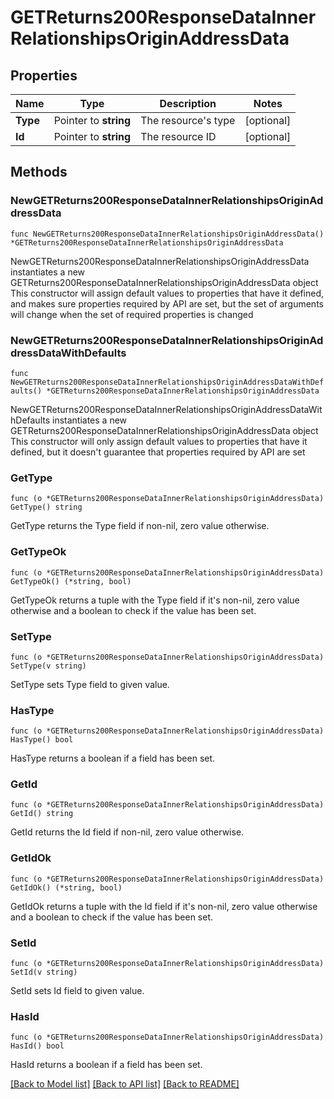 # GETReturns200ResponseDataInnerRelationshipsOriginAddressData

## Properties

Name | Type | Description | Notes
------------ | ------------- | ------------- | -------------
**Type** | Pointer to **string** | The resource&#39;s type | [optional] 
**Id** | Pointer to **string** | The resource ID | [optional] 

## Methods

### NewGETReturns200ResponseDataInnerRelationshipsOriginAddressData

`func NewGETReturns200ResponseDataInnerRelationshipsOriginAddressData() *GETReturns200ResponseDataInnerRelationshipsOriginAddressData`

NewGETReturns200ResponseDataInnerRelationshipsOriginAddressData instantiates a new GETReturns200ResponseDataInnerRelationshipsOriginAddressData object
This constructor will assign default values to properties that have it defined,
and makes sure properties required by API are set, but the set of arguments
will change when the set of required properties is changed

### NewGETReturns200ResponseDataInnerRelationshipsOriginAddressDataWithDefaults

`func NewGETReturns200ResponseDataInnerRelationshipsOriginAddressDataWithDefaults() *GETReturns200ResponseDataInnerRelationshipsOriginAddressData`

NewGETReturns200ResponseDataInnerRelationshipsOriginAddressDataWithDefaults instantiates a new GETReturns200ResponseDataInnerRelationshipsOriginAddressData object
This constructor will only assign default values to properties that have it defined,
but it doesn't guarantee that properties required by API are set

### GetType

`func (o *GETReturns200ResponseDataInnerRelationshipsOriginAddressData) GetType() string`

GetType returns the Type field if non-nil, zero value otherwise.

### GetTypeOk

`func (o *GETReturns200ResponseDataInnerRelationshipsOriginAddressData) GetTypeOk() (*string, bool)`

GetTypeOk returns a tuple with the Type field if it's non-nil, zero value otherwise
and a boolean to check if the value has been set.

### SetType

`func (o *GETReturns200ResponseDataInnerRelationshipsOriginAddressData) SetType(v string)`

SetType sets Type field to given value.

### HasType

`func (o *GETReturns200ResponseDataInnerRelationshipsOriginAddressData) HasType() bool`

HasType returns a boolean if a field has been set.

### GetId

`func (o *GETReturns200ResponseDataInnerRelationshipsOriginAddressData) GetId() string`

GetId returns the Id field if non-nil, zero value otherwise.

### GetIdOk

`func (o *GETReturns200ResponseDataInnerRelationshipsOriginAddressData) GetIdOk() (*string, bool)`

GetIdOk returns a tuple with the Id field if it's non-nil, zero value otherwise
and a boolean to check if the value has been set.

### SetId

`func (o *GETReturns200ResponseDataInnerRelationshipsOriginAddressData) SetId(v string)`

SetId sets Id field to given value.

### HasId

`func (o *GETReturns200ResponseDataInnerRelationshipsOriginAddressData) HasId() bool`

HasId returns a boolean if a field has been set.


[[Back to Model list]](../README.md#documentation-for-models) [[Back to API list]](../README.md#documentation-for-api-endpoints) [[Back to README]](../README.md)


